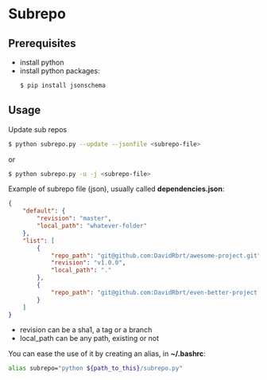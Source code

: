 # Subrepo

## Prerequisites

- install python
- install python packages:
    ```bash
    $ pip install jsonschema
    ```

## Usage

Update sub repos

```bash
$ python subrepo.py --update --jsonfile <subrepo-file>
```

or

```bash
$ python subrepo.py -u -j <subrepo-file>
```

Example of subrepo file (json), usually called **dependencies.json**:

```json
{
    "default": {
        "revision": "master",
        "local_path": "whatever-folder"
    },
    "list": [
        {
            "repo_path": "git@github.com:DavidRbrt/awesome-project.git",
            "revision": "v1.0.0",
            "local_path": "."
        },
        {
            "repo_path": "git@github.com:DavidRbrt/even-better-project.git"
        }
    ]
}

```
- revision can be a sha1, a tag or a branch
- local_path can be any path, existing or not

You can ease the use of it by creating an alias, in **~/.bashrc**:

```bash
alias subrepo="python ${path_to_this}/subrepo.py"
```
